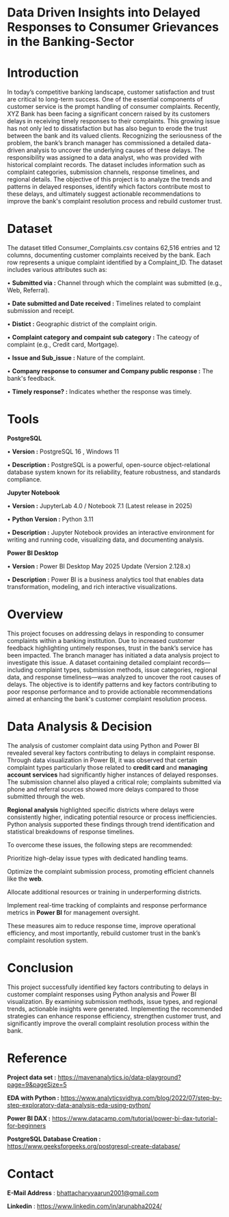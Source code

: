 # Data Driven Insights into Delayed Responses to Consumer Grievances in the Banking-Sector

# Introduction 

In today’s competitive banking landscape, customer satisfaction and trust are critical to long-term success. One of the essential components of customer service is the prompt handling of consumer complaints. Recently, XYZ Bank has been facing a significant concern raised by its customers delays in receiving timely responses to their complaints. This growing issue has not only led to dissatisfaction but has also begun to erode the trust between the bank and its valued clients.
Recognizing the seriousness of the problem, the bank’s branch manager has commissioned a detailed data-driven analysis to uncover the underlying causes of these delays. The responsibility was assigned to a data analyst, who was provided with historical complaint records. The dataset includes information such as complaint categories, submission channels, response timelines, and regional details. The objective of this project is to analyze the trends and patterns in delayed responses, identify which factors contribute most to these delays, and ultimately suggest actionable recommendations to improve the bank's complaint resolution process and rebuild customer trust.

# Dataset 

The dataset titled Consumer_Complaints.csv contains 62,516 entries and 12 columns, documenting customer complaints received by the bank. Each row represents a unique complaint identified by a Complaint_ID. The dataset includes various attributes such as:

•	**Submitted via :** Channel through which the complaint was submitted (e.g., Web, Referral).

•	**Date submitted and Date received :** Timelines related to complaint submission and receipt.

•	**Distict :** Geographic district  of the complaint origin.

•	**Complaint category and compaint sub category :** The cateogy of complaint (e.g., Credit card, Mortgage).

•	**Issue and Sub_issue :** Nature of the complaint.

•	**Company response to consumer and Company public response :** The bank's feedback.

•	**Timely response? :** Indicates whether the response was timely.

# Tools

**PostgreSQL**

•	**Version :** PostgreSQL 16 , Windows 11 

•	**Description :** PostgreSQL is a powerful, open-source object-relational database system known for its reliability, feature robustness, and standards compliance.

**Jupyter Notebook**

•	**Version :** JupyterLab 4.0 / Notebook 7.1 (Latest release in 2025)

•	**Python Version :** Python 3.11

•	**Description :** Jupyter Notebook provides an interactive environment for writing and running code, visualizing data, and documenting analysis.

**Power BI Desktop**

•	**Version :** Power BI Desktop May 2025 Update (Version 2.128.x)

•	**Description :** Power BI is a business analytics tool that enables data transformation, modeling, and rich interactive visualizations.

# Overview

This project focuses on addressing delays in responding to consumer complaints within a banking institution. Due to increased customer feedback highlighting untimely responses, trust in the bank’s service has been impacted. The branch manager has initiated a data analysis project to investigate this issue. A dataset containing detailed complaint records—including complaint types, submission methods, issue categories, regional data, and response timeliness—was analyzed to uncover the root causes of delays. The objective is to identify patterns and key factors contributing to poor response performance and to provide actionable recommendations aimed at enhancing the bank's customer complaint resolution process.

# Data Analysis & Decision

The analysis of customer complaint data using Python and Power BI revealed several key factors contributing to delays in complaint response. Through data visualization in Power BI, it was observed that certain complaint types particularly those related to **credit card** and **managing account services** had significantly higher instances of delayed responses. The submission channel also played a critical role; complaints submitted via phone and referral sources showed more delays compared to those submitted through the web.

**Regional analysis** highlighted specific districts where delays were consistently higher, indicating potential resource or process inefficiencies. Python analysis supported these findings through trend identification and statistical breakdowns of response timelines.

To overcome these issues, the following steps are recommended:

Prioritize high-delay issue types with dedicated handling teams.

Optimize the complaint submission process, promoting efficient channels like the **web**.

Allocate additional resources or training in underperforming districts.

Implement real-time tracking of complaints and response performance metrics in **Power BI** for management oversight.

These measures aim to reduce response time, improve operational efficiency, and most importantly, rebuild customer trust in the bank’s complaint resolution system.

# Conclusion

This project successfully identified key factors contributing to delays in customer complaint responses using Python analysis and Power BI visualization. By examining submission methods, issue types, and regional trends, actionable insights were generated. Implementing the recommended strategies can enhance response efficiency, strengthen customer trust, and significantly improve the overall complaint resolution process within the bank.

# Reference

**Project data set :** https://mavenanalytics.io/data-playground?page=9&pageSize=5

**EDA with Python :** https://www.analyticsvidhya.com/blog/2022/07/step-by-step-exploratory-data-analysis-eda-using-python/

**Power BI DAX :** https://www.datacamp.com/tutorial/power-bi-dax-tutorial-for-beginners

**PostgreSQL Database Creation :** https://www.geeksforgeeks.org/postgresql-create-database/

# Contact

**E-Mail Address** : bhattacharyyaarun2001@gmail.com

**Linkedin** : https://www.linkedin.com/in/arunabha2024/
